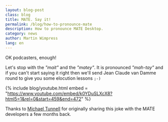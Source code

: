 ```yaml
---
layout: blog-post
class: blog
title: MATE. Say it!
permalink: /blog/how-to-pronounce-mate
description: How to pronounce MATE Desktop.
category: news
author: Martin Wimpress
lang: en
---
```


OK podcasters, enough!

Let's stop with the *"mait"* and the *"matey"*. It is pronounced
*"mah-tay"* and if you can't start saying it right then we'll send Jean
Claude van Damme round to give you some elocution lessons `;-)`

{% include blog/youtube.html
    embed = "https://www.youtube.com/embed/k0YDuSLXcX8?html5=1&rel=0&start=459&end=472"
%}

Thanks to [Michael Tunnell](https://plus.google.com/+MichaelTunnell/posts)
for originally sharing this joke with the MATE developers a few months
back.
